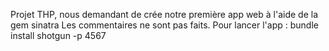 Projet THP, nous demandant de crée notre première app web à l'aide de la gem sinatra
Les commentaires ne sont pas faits.
Pour lancer l'app :
bundle install
shotgun -p 4567